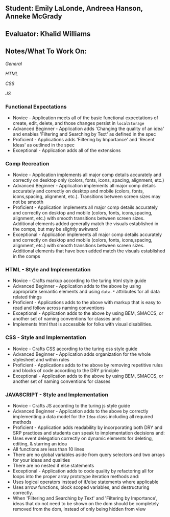 ## Student: Emily LaLonde, Andreea Hanson, Anneke McGrady
## Evaluator: Khalid Williams
## Notes/What To Work On:

_General_

_HTML_

_CSS_

_JS_

### Functional Expectations

*  Novice - Application meets all of the basic functional expectations of create, edit, delete, and those changes persist in `localStorage`
*  Advanced Beginner - Application adds 'Changing the quality of an idea' and enables 'Filtering and Searching by Text' as defined in the spec
*  Proficient - Applications adds 'Filtering by Importance' and 'Recent Ideas' as outlined in the spec
*  Exceptional - Application adds all of the extensions

### Comp Recreation

*  Novice - Application implements all major comp details accurately and correctly on desktop only (colors, fonts, icons, spacing, alignment, etc.)
*  Advanced Beginner - Application implements all major comp details accurately and correctly on desktop and mobile (colors, fonts, icons,spacing, alignment,  etc.). Transitions between screen sizes may not be smooth
*  Proficient - Application implements all major comp details accurately and correctly on desktop and mobile (colors, fonts, icons,spacing, alignment,  etc.) with smooth transitions between screen sizes. Additional elements added generally match the visuals established in the comps, but may be slightly awkward
*  Exceptional - Application implements all major comp details accurately and correctly on desktop and mobile (colors, fonts, icons,spacing, alignment,  etc.) with smooth transitions between screen sizes. Additional elements that have been added match the visuals established in the comps

### HTML - Style and Implementation

*  Novice - Crafts markup according to the turing html style guide
*  Advanced Beginner - Application adds to the above by using appropriate semantic elements and using `data-*` attributes for all data related things
*  Proficient - Applications adds to the above with markup that is easy to read and follow across naming conventions
*  Exceptional - Application adds to the above by using BEM, SMACCS, or another set of naming conventions for classes and:
  *  Implements html that is accessible for folks with visual disabilities.

### CSS - Style and Implementation

*  Novice - Crafts CSS according to the turing css style guide
*  Advanced Beginner - Application adds organization for the whole stylesheet and within rules
*  Proficient - Applications adds to the above by removing repetitive rules and blocks of code according to the DRY principle
*  Exceptional - Application adds to the above by using BEM, SMACCS, or another set of naming conventions for classes

### JAVASCRIPT - Style and Implementation

*  Novice - Crafts JS according to the turing js style guide
*  Advanced Beginner - Application adds to the above by correctly implementing a data model for the `Idea` class including all required methods
*  Proficient - Application adds readability by incorporating both DRY and SRP practices and students can speak to implementation decisions and:
  *  Uses event delegation correctly on dynamic elements for deleting, editing, & starring an idea
  *  All functions are less than 10 lines
  *  There are no global variables aside from query selectors and two arrays for your ideas and qualities
  *  There are no nested if else statements
*  Exceptional - Application adds to code quality by refactoring all for loops into the proper array prototype iteration methods and:
  *  Uses logical operators instead of if/else statements where applicable
  *  Uses arrow functions, block scoped variables, and destructuring correctly.
  *  When 'Filtering and Searching by Text' and 'Filtering by Importance', ideas that do not need to be shown on the dom should be completely removed from the dom, instead of only being hidden from view